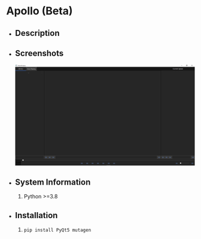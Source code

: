 # Apollo (Beta)

- ## Description

- ## Screenshots
    ![MainWindow](examples/mainwindow.png?raw=true "Title")
    
- ## System Information
    1. Python >=3.8

- ## Installation
    1. ```pip install PyQt5 mutagen```